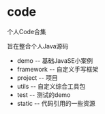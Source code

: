 # code
个人Code合集

旨在整合个人Java源码
 
* demo    --  基础JavaSE小案例  
* framework  -- 自定义手写框架  
* project  -- 项目  
* utils   -- 自定义综合工具包  
* test   -- 测试的demo
* static -- 代码引用的一些资源  
